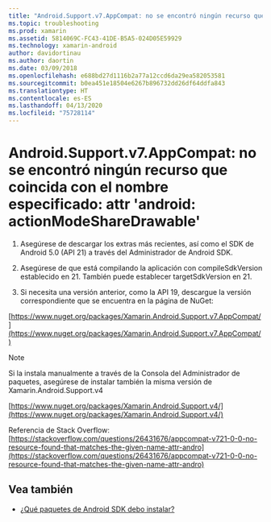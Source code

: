 ```yaml
---
title: "Android.Support.v7.AppCompat: no se encontró ningún recurso que coincida con el nombre especificado: attr 'android: actionModeShareDrawable'"
ms.topic: troubleshooting
ms.prod: xamarin
ms.assetid: 5814069C-FC43-41DE-B5A5-024D05E59929
ms.technology: xamarin-android
author: davidortinau
ms.author: daortin
ms.date: 03/09/2018
ms.openlocfilehash: e688bd27d1116b2a77a12ccd6da29ea582053581
ms.sourcegitcommit: b0ea451e18504e6267b896732dd26df64ddfa843
ms.translationtype: HT
ms.contentlocale: es-ES
ms.lasthandoff: 04/13/2020
ms.locfileid: "75728114"
---
```

# <a name="androidsupportv7appcompat---no-resource-found-that-matches-the-given-name-attr-androidactionmodesharedrawable"></a>Android.Support.v7.AppCompat: no se encontró ningún recurso que coincida con el nombre especificado: attr 'android: actionModeShareDrawable'

1. Asegúrese de descargar los extras más recientes, así como el SDK de Android 5.0 (API 21) a través del Administrador de Android SDK.

2. Asegúrese de que está compilando la aplicación con compileSdkVersion establecido en 21. También puede establecer targetSdkVersion en 21.

3. Si necesita una versión anterior, como la API 19, descargue la versión correspondiente que se encuentra en la página de NuGet:

[https://www.nuget.org/packages/Xamarin.Android.Support.v7.AppCompat/](https://www.nuget.org/packages/Xamarin.Android.Support.v7.AppCompat/)

> [!NOTE]
> Si la instala manualmente a través de la Consola del Administrador de paquetes, asegúrese de instalar también la misma versión de Xamarin.Android.Support.v4

[https://www.nuget.org/packages/Xamarin.Android.Support.v4/](https://www.nuget.org/packages/Xamarin.Android.Support.v4/)

Referencia de Stack Overflow: [https://stackoverflow.com/questions/26431676/appcompat-v721-0-0-no-resource-found-that-matches-the-given-name-attr-andro](https://stackoverflow.com/questions/26431676/appcompat-v721-0-0-no-resource-found-that-matches-the-given-name-attr-andro)

## <a name="see-also"></a>Vea también

- [¿Qué paquetes de Android SDK debo instalar?](~/android/troubleshooting/questions/install-android-sdk-packages.md)
